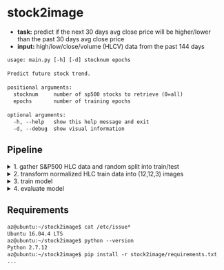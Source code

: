 # stock2image
* __task:__ predict if the next 30 days avg close price will be higher/lower than the past 30 days avg close price
* __input:__ high/low/close/volume (HLCV) data from the past 144 days

```console
usage: main.py [-h] [-d] stocknum epochs

Predict future stock trend.

positional arguments:
  stocknum     number of sp500 stocks to retrieve (0=all)
  epochs       number of training epochs

optional arguments:
  -h, --help   show this help message and exit
  -d, --debug  show visual information
```

## Pipeline
<details><summary>1. gather S&P500 HLC data and random split into train/test</summary>
<p>
  
```console
Using TensorFlow backend.
INFO:stock2image:Retrieving S&P500 data
INFO:stock2image:404 train symbols - 101 test symbols
INFO:stock2image:Computing time windows
```

</p>
</details>

<details><summary>2. transform normalized HLC train data into (12,12,3) images</summary>
<p>
  
<img src="./res/create.gif" width="500" height="375" />

</p>
</details>

<details><summary>3. train model</summary>
<p>
  
<img src="./res/train.gif" width="500" height="375" />

</p>
</details>

<details><summary>4. evaluate model</summary>
<p>
  
<img src="./res/evaluate.gif" width="500" height="375" />

</p>
</details>

## Requirements
```console
az@ubuntu:~/stock2image$ cat /etc/issue*
Ubuntu 16.04.4 LTS
az@ubuntu:~/stock2image$ python --version
Python 2.7.12
az@ubuntu:~/stock2image$ pip install -r stock2image/requirements.txt
...
```
